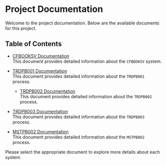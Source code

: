 # Project Documentation

Welcome to the project documentation. Below are the available documents for this project.

## Table of Contents

- [CFBOOKSV Documentation](CFBOOKSV.md)  
  This document provides detailed information about the `CFBOOKSV` system.

- [TRDPB001 Documentation](TRDPB001.md)  
  This document provides detailed information about the `TRDPB001` process.

  - [TRDPB002 Documentation](TRDPB002.md)  
  This document provides detailed information about the `TRDPB002` process.

- [TRDPB003 Documentation](TRDPB003.md)  
  This document provides detailed information about the `TRDPB003` process.

- [MSTPB002 Documentation](MSTPB002.md)  
  This document provides detailed information about the `MSTPB002` process.

Please select the appropriate document to explore more details about each system.
